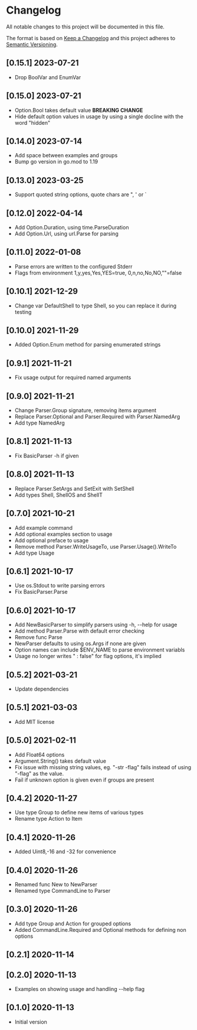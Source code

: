 # Changelog
All notable changes to this project will be documented in this file.

The format is based on [Keep a Changelog](http://keepachangelog.com/en/1.0.0/)
and this project adheres to [Semantic Versioning](http://semver.org/spec/v2.0.0.html).

## [0.15.1] 2023-07-21

- Drop BoolVar and EnumVar

## [0.15.0] 2023-07-21

- Option.Bool takes default value **BREAKING CHANGE**
- Hide default option values in usage by using a single docline with
  the word "hidden"

## [0.14.0] 2023-07-14

- Add space between examples and groups
- Bump go version in go.mod to 1.19

## [0.13.0] 2023-03-25

- Support quoted string options, quote chars are ", ' or `

## [0.12.0] 2022-04-14

- Add Option.Duration, using time.ParseDuration
- Add Option.Url, using url.Parse for parsing

## [0.11.0] 2022-01-08

- Parse errors are written to the configured Stderr
- Flags from environment 1,y,yes,Yes,YES=true, 0,n,no,No,NO,""=false

## [0.10.1] 2021-12-29

- Change var DefaultShell to type Shell, so you can replace it during testing

## [0.10.0] 2021-11-29

- Added Option.Enum method for parsing enumerated strings

## [0.9.1] 2021-11-21

- Fix usage output for required named arguments

## [0.9.0] 2021-11-21

- Change Parser.Group signature, removing items argument
- Replace Parser.Optional and Parser.Required with Parser.NamedArg
- Add type NamedArg

## [0.8.1] 2021-11-13

- Fix BasicParser -h if given

## [0.8.0] 2021-11-13

- Replace Parser.SetArgs and SetExit with SetShell
- Add types Shell, ShellOS and ShellT

## [0.7.0] 2021-10-21

- Add example command
- Add optional examples section to usage
- Add optional preface to usage
- Remove method Parser.WriteUsageTo, use Parser.Usage().WriteTo
- Add type Usage

## [0.6.1] 2021-10-17

- Use os.Stdout to write parsing errors
- Fix BasicParser.Parse

## [0.6.0] 2021-10-17

- Add NewBasicParser to simplify parsers using -h, --help for usage
- Add method Parser.Parse with default error checking
- Remove func Parse
- NewParser defaults to using os.Args if none are given
- Option names can include $ENV_NAME to parse environment variabls
- Usage no longer writes " : false" for flag options, it's implied

## [0.5.2] 2021-03-21

- Update dependencies

## [0.5.1] 2021-03-03

- Add MIT license

## [0.5.0] 2021-02-11

- Add Float64 options
- Argument.String() takes default value
- Fix issue with missing string values, eg. "-str -flag" fails instead
  of using "-flag" as the value.
- Fail if unknown option is given even if groups are present

## [0.4.2] 2020-11-27

- Use type Group to define new items of various types
- Rename type Action to Item

## [0.4.1] 2020-11-26

- Added Uint8,-16 and -32 for convenience

## [0.4.0] 2020-11-26

- Renamed func New to NewParser
- Renamed type CommandLine to Parser

## [0.3.0] 2020-11-26

- Add type Group and Action for grouped options
- Added CommandLine.Required and Optional methods for defining non options

## [0.2.1] 2020-11-14
## [0.2.0] 2020-11-13

- Examples on showing usage and handling --help flag

## [0.1.0] 2020-11-13

- Initial version
